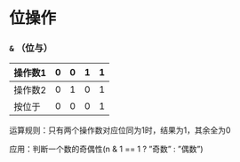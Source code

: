 # 位操作

### `&` （位与）

| 操作数1 | 0    | 0    | 1    | 1    |
| ------- | ---- | ---- | ---- | ---- |
| 操作数2 | 0    | 1    | 0    | 1    |
| 按位于  | 0    | 0    | 0    | 1    |

运算规则：只有两个操作数对应位同为1时，结果为1，其余全为0

应用：判断一个数的奇偶性(n & 1 == 1 ? ”奇数” : ”偶数”)

